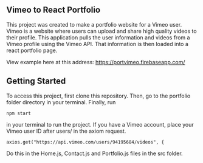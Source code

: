 ## Vimeo to React Portfolio

This project was created to make a portfolio website for a Vimeo user. Vimeo is a website where users can upload and share high quality videos to their profile. This application pulls the user information and videos from a Vimeo profile using the Vimeo API. That information is then loaded into a react portfolio page.

View example here at this address: https://portvimeo.firebaseapp.com/

## Getting Started

To access this project, first clone this repository. Then, go to the portfolio folder directory in your terminal. Finally, run
```
npm start
```
in your terminal to run the project. If you have a Vimeo account, place your Vimeo user ID after users/ in the axiom request.
```
axios.get("https://api.vimeo.com/users/94195684/videos", {
```
Do this in the Home.js, Contact.js and Portfolio.js files in the src folder.
